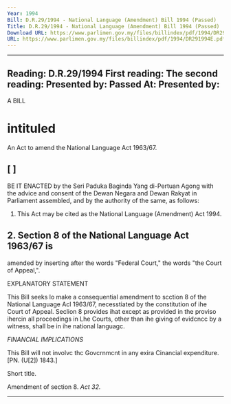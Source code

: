 ```yaml
---
Year: 1994
Bill: D.R.29/1994 - National Language (Amendment) Bill 1994 (Passed)
Title: D.R.29/1994 - National Language (Amendment) Bill 1994 (Passed)
Download URL: https://www.parlimen.gov.my/files/billindex/pdf/1994/DR291994E.pdf
URL: https://www.parlimen.gov.my/files/billindex/pdf/1994/DR291994E.pdf
---
```

---
Reading:
D.R.29/1994
First reading:
The second reading:
Presented by:
Passed At:
Presented by:
---

A BILL

# intituled

An Act to amend the National Language Act 1963/67.

## [ ]

BE IT ENACTED by the Seri Paduka Baginda Yang
di-Pertuan Agong with the advice and consent of the
Dewan Negara and Dewan Rakyat in Parliament
assembled, and by the authority of the same, as follows:

1. This Act may be cited as the National Language
(Amendment) Act 1994.

## 2. Section 8 of the National Language Act 1963/67 is
amended by inserting after the words "Federal Court,"
the words "the Court of Appeal,".

EXPLANATORY STATEMENT

This Bill seeks lo make a consequential amendment to scction 8
of the National Language Acl 1963/67, necesstiated by the
constitution of ihe Court of Appeal. Seclion 8 provides ihat except
as provided in the proviso ihercin all proceedings in Lhe Courts,
other than ihe giving of evidcncc by a witness, shall be in ihe
national languagc.

_FINANCIAL_ _IMPLICATIONS_

This Bill will not involvc thc Govcrnmcnt in any exira Cinancial
expenditure. [PN. (U[2]) 1843.]


Short title.

Amendment
of section 8.
_Act 32._


-----

